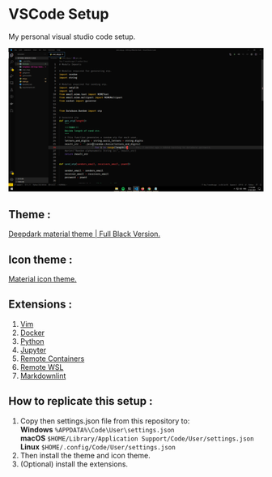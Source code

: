 # VSCode Setup
My personal visual studio code setup.

![Alt text](Screenshots/Screenshot.png "How my setup looks like :")

## Theme :
[Deepdark material theme | Full Black Version.](https://marketplace.visualstudio.com/items?itemName=Nimda.deepdark-material)<br>

## Icon theme :
[Material icon theme.](https://marketplace.visualstudio.com/items?itemName=PKief.material-icon-theme)<br>

## Extensions :
1. [Vim](https://marketplace.visualstudio.com/items?itemName=vscodevim.vim)<br>
2. [Docker](https://marketplace.visualstudio.com/items?itemName=ms-azuretools.vscode-docker)<br>
3. [Python](https://marketplace.visualstudio.com/items?itemName=ms-python.python)<br>
4. [Jupyter](https://marketplace.visualstudio.com/items?itemName=ms-toolsai.jupyter)<br>
5. [Remote Containers](https://marketplace.visualstudio.com/items?itemName=ms-vscode-remote.remote-containers)<br>
6. [Remote WSL](https://marketplace.visualstudio.com/items?itemName=ms-vscode-remote.remote-wsl)<br>
7. [Markdownlint](https://marketplace.visualstudio.com/items?itemName=DavidAnson.vscode-markdownlint)<br>

## How to replicate this setup :
1. Copy then settings.json file from this repository to: <br>
    **Windows** `%APPDATA%\Code\User\settings.json`<br>
    **macOS** `$HOME/Library/Application Support/Code/User/settings.json`<br>
    **Linux** `$HOME/.config/Code/User/settings.json`<br>
2. Then install the theme and icon theme.
3. (Optional) install the extensions.
